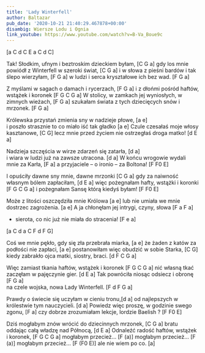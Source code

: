 ```yaml
---
title: 'Lady Winterfell'
author: Baltazar
pub_date: '2020-10-21 21:40:29.467878+00:00'
disambig: Wiersze Lodu i Ognia
link_youtube: https://www.youtube.com/watch?v=B-Va_Boue9c
---
```


[a C d C E a C d C]

Tak! Słodkim, ufnym i beztroskim dzieckiem byłam, [C G a]
gdy los mnie powiódł z Winterfell w szeroki świat, [C G a]
i  w słowa z pieśni bardów i tak ślepo wierzyłam, [F G a]
w ludzi i serca kryształowe ich bez wad. [F G a]

Z myślami w sagach o damach i rycerzach, [F G a]
i z dłońmi pośród haftów, wstążek i koronek [F G C G a]
W stolicy, w zamkach jej wyniosłych, w zimnych wieżach, [F G a]
szukałam świata z tych dziecięcych snów i mrzonek. [F G a]

Królewska przystań zmienia sny w nadzieje płowe,  [a e]       
i poszło strasznie to co miało iść tak gładko [a e]
Czule czesałaś moje włosy kasztanowe, [C G]
lecz mnie przed życiem nie ostrzegłaś droga matko! [d E a]

Nadzieja szczęścia w wirze zdarzeń się zatarła,    [d a]           
i wiara w ludzi już na zawsze utracona. [d a]
W końcu wrogowie wydali mnie za Karła, [F a]
a przyjaciele – o ironio – za Boltona! [F F0 E]

I opuściły dawne sny mnie, dawne mrzonki [C G a]
gdy za naiwność własnym bólem zapłaciłam, [d E a]
więc pożegnałam hafty, wstążki i koronki [F G C G a]
i pożegnałam Sansę        którą kiedyś byłam! [F F0 E]

Może z litości oszczędziła mnie Królowa [a e]
lub nie umiała we mnie dostrzec zagrożenia. [a e]
A ja chłonęłam jej intrygi, czyny, słowa [F a F a]
- sierota, co nic już nie miała do stracenia!  [F e a]

[a C d a C F d F G]
		
Coś we mnie pękło, gdy się zła przebrała miarka, [a e]
że żaden z katów za podłości nie zapłaci, [a e]
postanowiłam więc obudzić w sobie Starka, [C G]
kiedy zabrakło ojca matki, siostry, braci. [d F C G a]

Więc zamiast tkania haftów, wstążek i koronek [F G C G a]
nić własną tkać zaczęłam w pajęczynie gier. [d E a]
Tak powróciła niosąc odsiecz i obronę [F G a]           
na czele wojska, nowa Lady Winterfell. [F d F G a]

Prawdy o świecie się uczyłam w cieniu tronu,[d a]
od najlepszych w królestwie tym nauczycieli. [d a]
Powiedz więc proszę, w godzinie swego zgonu, [F a]
czy dobrze zrozumiałam lekcje, lordzie Baelish ? [F F0 E]

Dziś mogłabym znów wrócić  do dziecinnych mrzonek, [C G a]
bratu oddając całą władzę nad Północą, [d E a]
Odnaleźć radość haftów, wstążek i koronek, [F G C G a]
mogłabym przecież… [F (a)]
mogłabym przecież… [F (a)]
mogłabym przecież… [F (F0 E)]
ale nie wiem po co. [a]